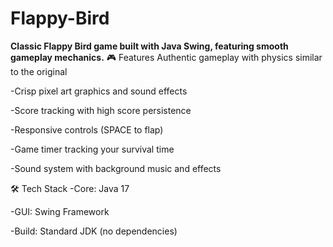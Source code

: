 # Flappy-Bird
**Classic Flappy Bird game built with Java Swing, featuring smooth gameplay mechanics.**
🎮 Features
Authentic gameplay with physics similar to the original

-Crisp pixel art graphics and sound effects

-Score tracking with high score persistence

-Responsive controls (SPACE to flap)

-Game timer tracking your survival time

-Sound system with background music and effects

🛠️ Tech Stack
-Core: Java 17

-GUI: Swing Framework

-Build: Standard JDK (no dependencies)

